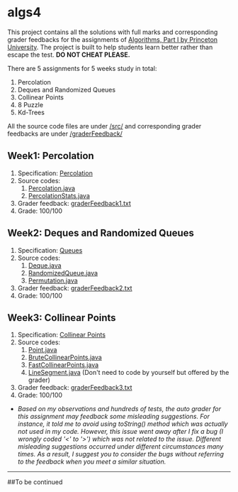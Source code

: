 # algs4
This project contains all the solutions with full marks and corresponding grader feedbacks for the assignments of [Algorithms, Part I by Princeton University](https://www.coursera.org/learn/algorithms-part1?). The project is built to help students learn better rather than escape the test. <b> DO NOT CHEAT PLEASE.</b>

There are 5 assignments for 5 weeks study in total:
1. Percolation
2. Deques and Randomized Queues
3. Collinear Points
4. 8 Puzzle
5. Kd-Trees

All the source code files are under [/src/](https://github.com/icycoke/algs4/tree/master/src) and corresponding grader feedbacks are under [/graderFeedback/](https://github.com/icycoke/algs4/tree/master/graderFeedback)

## Week1: Percolation
1. Specification: [Percolation](https://coursera.cs.princeton.edu/algs4/assignments/percolation/specification.php)
2. Source codes:
   1. [Percolation.java](https://github.com/icycoke/algs4/blob/master/src/Percolation.java)
   2. [PercolationStats.java](https://github.com/icycoke/algs4/blob/master/src/PercolationStats.java)
3. Grader feedback: [graderFeedback1.txt](https://github.com/icycoke/algs4/blob/master/graderFeedback/graderFeedback1.txt)
4. Grade: 100/100

## Week2: Deques and Randomized Queues
1. Specification: [Queues](https://coursera.cs.princeton.edu/algs4/assignments/queues/specification.php)
2. Source codes:
   1. [Deque.java](https://github.com/icycoke/algs4/blob/master/src/Deque.java)
   2. [RandomizedQueue.java](https://github.com/icycoke/algs4/blob/master/src/RandomizedQueue.java)
   3. [Permutation.java](https://github.com/icycoke/algs4/blob/master/src/Permutation.java)
3. Grader feedback: [graderFeedback2.txt](https://github.com/icycoke/algs4/blob/master/graderFeedback/graderFeedback2.txt)
4. Grade: 100/100

## Week3: Collinear Points
1. Specification: [Collinear Points](https://coursera.cs.princeton.edu/algs4/assignments/collinear/specification.php)
2. Source codes:
   1. [Point.java](https://github.com/icycoke/algs4/blob/master/src/Point.java)
   2. [BruteCollinearPoints.java](https://github.com/icycoke/algs4/blob/master/src/BruteCollinearPoints.java)
   3. [FastCollinearPoints.java](https://github.com/icycoke/algs4/blob/master/src/FastCollinearPoints.java)
   4. [LineSegment.java](https://github.com/icycoke/algs4/blob/master/src/LineSegment.java) (Don't need to code by yourself but offered by the grader)
3. Grader feedback: [graderFeedback3.txt](https://github.com/icycoke/algs4/blob/master/graderFeedback/graderFeedback3.txt)
4. Grade: 100/100

* <i>Based on my observations and hundreds of tests, the auto grader for this assignment may feedback some misleading suggestions. For instance, it told me to avoid using toString() method which was actually not used in my code. However, this issue went away after I fix a bug (I wrongly coded '<' to '>') which was not related to the issue. Different misleading suggestions occurred under different circumstances many times. As a result, I suggest you to consider the bugs without referring to the feedback when you meet a similar situation.</i>

---
##To be continued
